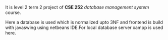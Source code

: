 It is level 2 term 2 project of <b>CSE 252</b> <i>database management system</i> course.
<p>Here a database is used which is normalized upto 3NF and frontend is build with 
javaswing using netbeans IDE.For local database server xampp is used here.</p>

